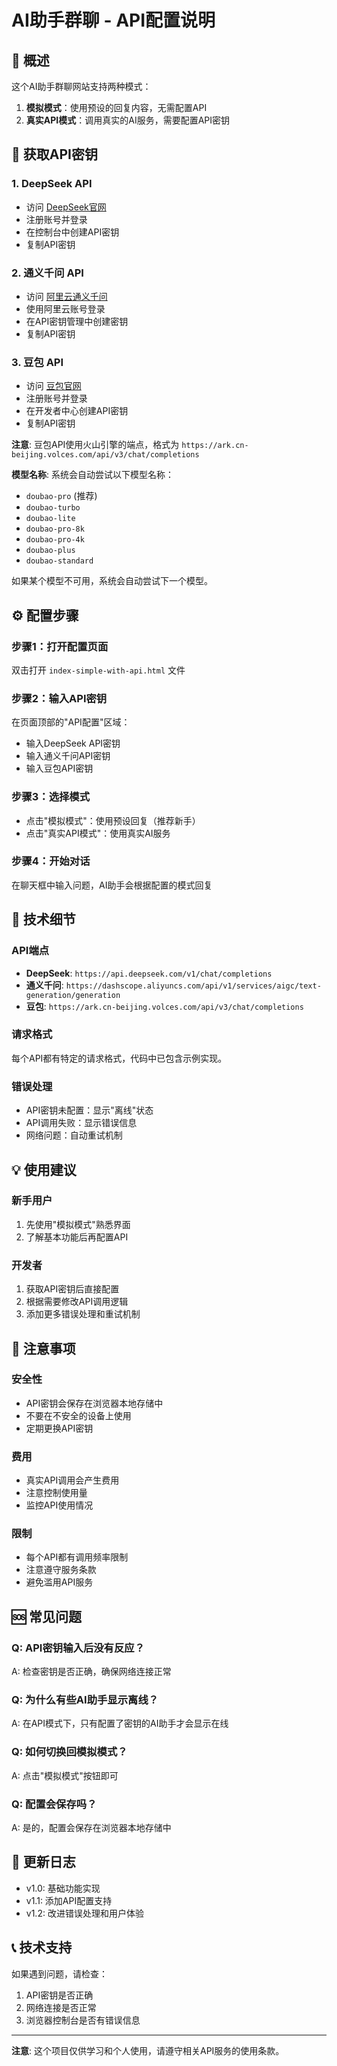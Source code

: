 # AI助手群聊 - API配置说明

## 🎯 概述

这个AI助手群聊网站支持两种模式：
1. **模拟模式**：使用预设的回复内容，无需配置API
2. **真实API模式**：调用真实的AI服务，需要配置API密钥

## 🔑 获取API密钥

### 1. DeepSeek API
- 访问 [DeepSeek官网](https://platform.deepseek.com/)
- 注册账号并登录
- 在控制台中创建API密钥
- 复制API密钥

### 2. 通义千问 API
- 访问 [阿里云通义千问](https://bailian.console.aliyun.com/?tab=model#/api-key)
- 使用阿里云账号登录
- 在API密钥管理中创建密钥
- 复制API密钥

### 3. 豆包 API
- 访问 [豆包官网](https://console.volcengine.com/)
- 注册账号并登录
- 在开发者中心创建API密钥
- 复制API密钥

**注意**: 豆包API使用火山引擎的端点，格式为 `https://ark.cn-beijing.volces.com/api/v3/chat/completions`

**模型名称**: 系统会自动尝试以下模型名称：
- `doubao-pro` (推荐)
- `doubao-turbo`
- `doubao-lite`
- `doubao-pro-8k`
- `doubao-pro-4k`
- `doubao-plus`
- `doubao-standard`

如果某个模型不可用，系统会自动尝试下一个模型。

## ⚙️ 配置步骤

### 步骤1：打开配置页面
双击打开 `index-simple-with-api.html` 文件

### 步骤2：输入API密钥
在页面顶部的"API配置"区域：
- 输入DeepSeek API密钥
- 输入通义千问API密钥  
- 输入豆包API密钥

### 步骤3：选择模式
- 点击"模拟模式"：使用预设回复（推荐新手）
- 点击"真实API模式"：使用真实AI服务

### 步骤4：开始对话
在聊天框中输入问题，AI助手会根据配置的模式回复

## 🔧 技术细节

### API端点
- **DeepSeek**: `https://api.deepseek.com/v1/chat/completions`
- **通义千问**: `https://dashscope.aliyuncs.com/api/v1/services/aigc/text-generation/generation`
- **豆包**: `https://ark.cn-beijing.volces.com/api/v3/chat/completions`

### 请求格式
每个API都有特定的请求格式，代码中已包含示例实现。

### 错误处理
- API密钥未配置：显示"离线"状态
- API调用失败：显示错误信息
- 网络问题：自动重试机制

## 💡 使用建议

### 新手用户
1. 先使用"模拟模式"熟悉界面
2. 了解基本功能后再配置API

### 开发者
1. 获取API密钥后直接配置
2. 根据需要修改API调用逻辑
3. 添加更多错误处理和重试机制

## 🚨 注意事项

### 安全性
- API密钥会保存在浏览器本地存储中
- 不要在不安全的设备上使用
- 定期更换API密钥

### 费用
- 真实API调用会产生费用
- 注意控制使用量
- 监控API使用情况

### 限制
- 每个API都有调用频率限制
- 注意遵守服务条款
- 避免滥用API服务

## 🆘 常见问题

### Q: API密钥输入后没有反应？
A: 检查密钥是否正确，确保网络连接正常

### Q: 为什么有些AI助手显示离线？
A: 在API模式下，只有配置了密钥的AI助手才会显示在线

### Q: 如何切换回模拟模式？
A: 点击"模拟模式"按钮即可

### Q: 配置会保存吗？
A: 是的，配置会保存在浏览器本地存储中

## 🔄 更新日志

- v1.0: 基础功能实现
- v1.1: 添加API配置支持
- v1.2: 改进错误处理和用户体验

## 📞 技术支持

如果遇到问题，请检查：
1. API密钥是否正确
2. 网络连接是否正常
3. 浏览器控制台是否有错误信息

---

**注意**: 这个项目仅供学习和个人使用，请遵守相关API服务的使用条款。 